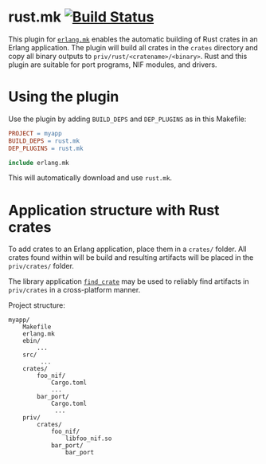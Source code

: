 # rust.mk   [![Build Status](https://travis-ci.org/goertzenator/rust.mk.svg?branch=master)](https://travis-ci.org/goertzenator/rust.mk)

This plugin for [`erlang.mk`](https://github.com/ninenines/erlang.mk) enables the automatic building of Rust crates in an Erlang application.
The plugin will build all crates in the `crates` directory and copy all binary outputs to `priv/rust/<cratename>/<binary>`.
Rust and this plugin are suitable for port programs, NIF modules, and drivers.

# Using the plugin
Use the plugin by adding `BUILD_DEPS` and `DEP_PLUGINS` as in this Makefile:

``` Makefile
PROJECT = myapp
BUILD_DEPS = rust.mk
DEP_PLUGINS = rust.mk

include erlang.mk
```
This will automatically download and use `rust.mk`.


# Application structure with Rust crates
To add crates to an Erlang application, place them in a `crates/` folder.  All crates found within will be build and resulting artifacts will be placed in the `priv/crates/` folder.

The library application [`find_crate`](https://github.com/goertzenator/find_crate) may be used to reliably find artifacts in `priv/crates` in a cross-platform manner.


Project structure:
```
myapp/
    Makefile
    erlang.mk
    ebin/
        ...
    src/
         ...
    crates/
        foo_nif/
            Cargo.toml
            ...
        bar_port/
            Cargo.toml
             ...
    priv/
        crates/
            foo_nif/
                libfoo_nif.so
            bar_port/
                bar_port

```


